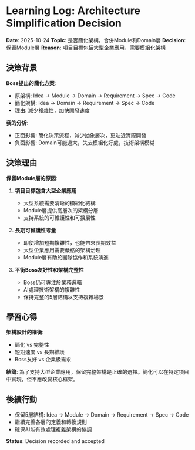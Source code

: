 # Learning Log: Architecture Simplification Decision

**Date**: 2025-10-24
**Topic**: 是否簡化架構，合併Module和Domain層
**Decision**: 保留Module層
**Reason**: 項目目標包括大型企業應用，需要模組化架構

## 決策背景

**Boss提出的簡化方案**:
- 原架構: Idea → Module → Domain → Requirement → Spec → Code
- 簡化架構: Idea → Domain → Requirement → Spec → Code
- 理由: 減少複雜性，加快開發速度

**我的分析**:
- 正面影響: 簡化決策流程，減少抽象層次，更貼近實際開發
- 負面影響: Domain可能過大，失去模組化好處，技術架構模糊

## 決策理由

**保留Module層的原因**:
1. **項目目標包含大型企業應用**
   - 大型系統需要清晰的模組化結構
   - Module層提供高層次的架構分層
   - 支持系統的可維護性和可擴展性

2. **長期可維護性考量**
   - 即使增加短期複雜性，也能帶來長期效益
   - 大型企業應用需要嚴格的架構治理
   - Module層有助於團隊協作和系統演進

3. **平衡Boss友好性和架構完整性**
   - Boss仍可專注於業務邏輯
   - AI處理技術架構的複雜性
   - 保持完整的5層結構以支持複雜場景

## 學習心得

**架構設計的權衡**:
- 簡化 vs 完整性
- 短期速度 vs 長期維護
- Boss友好 vs 企業級需求

**結論**: 為了支持大型企業應用，保留完整架構是正確的選擇。簡化可以在特定項目中實現，但不應改變核心框架。

## 後續行動

- 保留5層結構: Idea → Module → Domain → Requirement → Spec → Code
- 繼續完善各層的定義和轉換規則
- 確保AI能有效處理複雜架構的協調

**Status**: Decision recorded and accepted